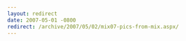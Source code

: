 ```yaml
---
layout: redirect
date: 2007-05-01 -0800
redirect: /archive/2007/05/02/mix07-pics-from-mix.aspx/
---
```

